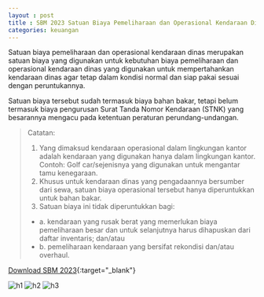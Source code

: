 ```yaml
---
layout : post
title : SBM 2023 Satuan Biaya Pemeliharaan dan Operasional Kendaraan Dinas
categories: keuangan
---
```


Satuan biaya pemeliharaan dan operasional kendaraan dinas merupakan satuan biaya yang digunakan untuk kebutuhan biaya pemeliharaan dan operasional kendaraan dinas yang digunakan untuk mempertahankan kendaraan dinas agar tetap dalam kondisi normal dan siap pakai sesuai dengan peruntukannya.

Satuan biaya tersebut sudah termasuk biaya bahan bakar, tetapi belum termasuk biaya pengurusan Surat Tanda Nomor Kendaraan (STNK) yang
besarannya mengacu pada ketentuan peraturan perundang-undangan.

> Catatan:
> 1. Yang dimaksud kendaraan operasional dalam lingkungan kantor adalah kendaraan yang digunakan hanya dalam lingkungan kantor.
> Contoh: Golf car/sejenisnya yang digunakan untuk mengantar tamu kenegaraan.
> 2. Khusus untuk kendaraan dinas yang pengadaannya bersumber dari sewa, satuan biaya operasional tersebut hanya diperuntukkan untuk bahan bakar.
> 3. Satuan biaya ini tidak diperuntukkan bagi:
>   - a. kendaraan yang rusak berat yang memerlukan biaya pemeliharaan besar dan untuk selanjutnya harus dihapuskan dari daftar inventaris; dan/atau
>   - b. pemeliharaan kendaraan yang bersifat rekondisi dan/atau overhaul.


[Download SBM 2023](https://f005.backblazeb2.com/file/SBM2023/SBM_2023.pdf){:target="_blank"}

![h1](https://f005.backblazeb2.com/file/SBM2023/SBM_2023_page-0098.jpg)
![h2](https://f005.backblazeb2.com/file/SBM2023/SBM_2023_page-0099.jpg)
![h3](https://f005.backblazeb2.com/file/SBM2023/SBM_2023_page-0100.jpg)